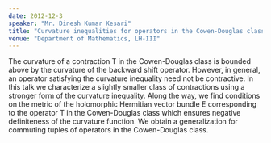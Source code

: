 ```yaml
---
date: 2012-12-3
speaker: "Mr. Dinesh Kumar Kesari"
title: "Curvature inequalities for operators in the Cowen-Douglas class"
venue: "Department of Mathematics, LH-III"
---
```

The curvature of a contraction T in the Cowen-Douglas
class is bounded above by the curvature of the backward shift
operator. However, in general, an operator satisfying the
curvature inequality need not be contractive. In this talk we
characterize a slightly smaller class of contractions using a
stronger form of the curvature inequality.  Along the way, we find
conditions on the metric of the holomorphic Hermitian vector
bundle E corresponding to the operator T in the Cowen-Douglas
class which ensures negative definiteness of the curvature
function. We obtain a generalization for commuting tuples of
operators in the Cowen-Douglas class.
